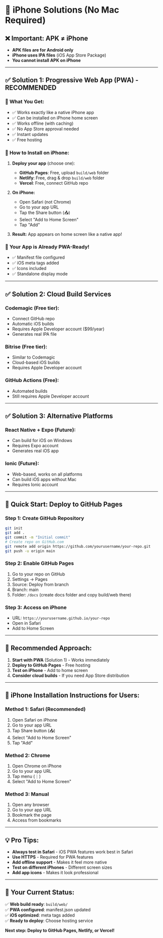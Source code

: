 # 🍎 iPhone Solutions (No Mac Required)

## ❌ **Important: APK ≠ iPhone**
- **APK files are for Android only**
- **iPhone uses IPA files** (iOS App Store Package)
- **You cannot install APK on iPhone**

---

## ✅ **Solution 1: Progressive Web App (PWA) - RECOMMENDED**

### 🎯 **What You Get:**
- ✅ Works exactly like a native iPhone app
- ✅ Can be installed on iPhone home screen
- ✅ Works offline (with caching)
- ✅ No App Store approval needed
- ✅ Instant updates
- ✅ Free hosting

### 📱 **How to Install on iPhone:**

1. **Deploy your app** (choose one):
   - **GitHub Pages**: Free, upload `build/web` folder
   - **Netlify**: Free, drag & drop `build/web` folder
   - **Vercel**: Free, connect GitHub repo

2. **On iPhone:**
   - Open Safari (not Chrome)
   - Go to your app URL
   - Tap the Share button (📤)
   - Select "Add to Home Screen"
   - Tap "Add"

3. **Result:** App appears on home screen like a native app!

### 🔧 **Your App is Already PWA-Ready!**
- ✅ Manifest file configured
- ✅ iOS meta tags added
- ✅ Icons included
- ✅ Standalone display mode

---

## ✅ **Solution 2: Cloud Build Services**

### **Codemagic** (Free tier):
- Connect GitHub repo
- Automatic iOS builds
- Requires Apple Developer account ($99/year)
- Generates real IPA file

### **Bitrise** (Free tier):
- Similar to Codemagic
- Cloud-based iOS builds
- Requires Apple Developer account

### **GitHub Actions** (Free):
- Automated builds
- Still requires Apple Developer account

---

## ✅ **Solution 3: Alternative Platforms**

### **React Native + Expo** (Future):
- Can build for iOS on Windows
- Requires Expo account
- Generates real iOS app

### **Ionic** (Future):
- Web-based, works on all platforms
- Can build iOS apps without Mac
- Requires Ionic account

---

## 🚀 **Quick Start: Deploy to GitHub Pages**

### **Step 1: Create GitHub Repository**
```bash
git init
git add .
git commit -m "Initial commit"
# Create repo on GitHub.com
git remote add origin https://github.com/yourusername/your-repo.git
git push -u origin main
```

### **Step 2: Enable GitHub Pages**
1. Go to your repo on GitHub
2. Settings → Pages
3. Source: Deploy from branch
4. Branch: main
5. Folder: `/docs` (create docs folder and copy build/web there)

### **Step 3: Access on iPhone**
- URL: `https://yourusername.github.io/your-repo`
- Open in Safari
- Add to Home Screen

---

## 🎯 **Recommended Approach:**

1. **Start with PWA** (Solution 1) - Works immediately
2. **Deploy to GitHub Pages** - Free hosting
3. **Test on iPhone** - Add to home screen
4. **Consider cloud builds** - If you need App Store distribution

---

## 📱 **iPhone Installation Instructions for Users:**

### **Method 1: Safari (Recommended)**
1. Open Safari on iPhone
2. Go to your app URL
3. Tap Share button (📤)
4. Select "Add to Home Screen"
5. Tap "Add"

### **Method 2: Chrome**
1. Open Chrome on iPhone
2. Go to your app URL
3. Tap menu (⋮)
4. Select "Add to Home Screen"

### **Method 3: Manual**
1. Open any browser
2. Go to your app URL
3. Bookmark the page
4. Access from bookmarks

---

## 💡 **Pro Tips:**

- **Always test in Safari** - iOS PWA features work best in Safari
- **Use HTTPS** - Required for PWA features
- **Add offline support** - Makes it feel more native
- **Test on different iPhones** - Different screen sizes
- **Add app icons** - Makes it look professional

---

## 🔗 **Your Current Status:**

✅ **Web build ready**: `build/web/`  
✅ **PWA configured**: manifest.json updated  
✅ **iOS optimized**: meta tags added  
✅ **Ready to deploy**: Choose hosting service  

**Next step: Deploy to GitHub Pages, Netlify, or Vercel!** 